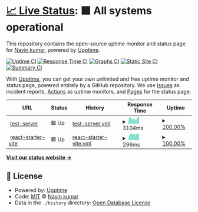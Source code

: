 # [📈 Live Status](https://1995navinkumar.github.io/service-status): <!--live status--> **🟩 All systems operational**

This repository contains the open-source uptime monitor and status page for [Navin kumar](https://1995navinkumar.github.io/service-status), powered by [Upptime](https://github.com/upptime/upptime).

[![Uptime CI](https://github.com/1995navinkumar/service-status/workflows/Uptime%20CI/badge.svg)](https://github.com/1995navinkumar/service-status/actions?query=workflow%3A%22Uptime+CI%22)
[![Response Time CI](https://github.com/1995navinkumar/service-status/workflows/Response%20Time%20CI/badge.svg)](https://github.com/1995navinkumar/service-status/actions?query=workflow%3A%22Response+Time+CI%22)
[![Graphs CI](https://github.com/1995navinkumar/service-status/workflows/Graphs%20CI/badge.svg)](https://github.com/1995navinkumar/service-status/actions?query=workflow%3A%22Graphs+CI%22)
[![Static Site CI](https://github.com/1995navinkumar/service-status/workflows/Static%20Site%20CI/badge.svg)](https://github.com/1995navinkumar/service-status/actions?query=workflow%3A%22Static+Site+CI%22)
[![Summary CI](https://github.com/1995navinkumar/service-status/workflows/Summary%20CI/badge.svg)](https://github.com/1995navinkumar/service-status/actions?query=workflow%3A%22Summary+CI%22)

With [Upptime](https://upptime.js.org), you can get your own unlimited and free uptime monitor and status page, powered entirely by a GitHub repository. We use [Issues](https://github.com/1995navinkumar/service-status/issues) as incident reports, [Actions](https://github.com/1995navinkumar/service-status/actions) as uptime monitors, and [Pages](https://1995navinkumar.github.io/service-status) for the status page.

<!--start: status pages-->
<!-- This summary is generated by Upptime (https://github.com/upptime/upptime) -->
<!-- Do not edit this manually, your changes will be overwritten -->
<!-- prettier-ignore -->
| URL | Status | History | Response Time | Uptime |
| --- | ------ | ------- | ------------- | ------ |
| <img alt="" src="https://icons.duckduckgo.com/ip3/gently-concise-dogfish.ngrok-free.app.ico" height="13"> [test-server](https://gently-concise-dogfish.ngrok-free.app/test-server) | 🟩 Up | [test-server.yml](https://github.com/1995navinkumar/service-status/commits/HEAD/history/test-server.yml) | <details><summary><img alt="Response time graph" src="./graphs/test-server/response-time-week.png" height="20"> 3104ms</summary><br><a href="https://1995navinkumar.github.io/service-status/history/test-server"><img alt="Response time 2891" src="https://img.shields.io/endpoint?url=https%3A%2F%2Fraw.githubusercontent.com%2F1995navinkumar%2Fservice-status%2FHEAD%2Fapi%2Ftest-server%2Fresponse-time.json"></a><br><a href="https://1995navinkumar.github.io/service-status/history/test-server"><img alt="24-hour response time 789" src="https://img.shields.io/endpoint?url=https%3A%2F%2Fraw.githubusercontent.com%2F1995navinkumar%2Fservice-status%2FHEAD%2Fapi%2Ftest-server%2Fresponse-time-day.json"></a><br><a href="https://1995navinkumar.github.io/service-status/history/test-server"><img alt="7-day response time 3104" src="https://img.shields.io/endpoint?url=https%3A%2F%2Fraw.githubusercontent.com%2F1995navinkumar%2Fservice-status%2FHEAD%2Fapi%2Ftest-server%2Fresponse-time-week.json"></a><br><a href="https://1995navinkumar.github.io/service-status/history/test-server"><img alt="30-day response time 2992" src="https://img.shields.io/endpoint?url=https%3A%2F%2Fraw.githubusercontent.com%2F1995navinkumar%2Fservice-status%2FHEAD%2Fapi%2Ftest-server%2Fresponse-time-month.json"></a><br><a href="https://1995navinkumar.github.io/service-status/history/test-server"><img alt="1-year response time 2891" src="https://img.shields.io/endpoint?url=https%3A%2F%2Fraw.githubusercontent.com%2F1995navinkumar%2Fservice-status%2FHEAD%2Fapi%2Ftest-server%2Fresponse-time-year.json"></a></details> | <details><summary><a href="https://1995navinkumar.github.io/service-status/history/test-server">100.00%</a></summary><a href="https://1995navinkumar.github.io/service-status/history/test-server"><img alt="All-time uptime 100.00%" src="https://img.shields.io/endpoint?url=https%3A%2F%2Fraw.githubusercontent.com%2F1995navinkumar%2Fservice-status%2FHEAD%2Fapi%2Ftest-server%2Fuptime.json"></a><br><a href="https://1995navinkumar.github.io/service-status/history/test-server"><img alt="24-hour uptime 100.00%" src="https://img.shields.io/endpoint?url=https%3A%2F%2Fraw.githubusercontent.com%2F1995navinkumar%2Fservice-status%2FHEAD%2Fapi%2Ftest-server%2Fuptime-day.json"></a><br><a href="https://1995navinkumar.github.io/service-status/history/test-server"><img alt="7-day uptime 100.00%" src="https://img.shields.io/endpoint?url=https%3A%2F%2Fraw.githubusercontent.com%2F1995navinkumar%2Fservice-status%2FHEAD%2Fapi%2Ftest-server%2Fuptime-week.json"></a><br><a href="https://1995navinkumar.github.io/service-status/history/test-server"><img alt="30-day uptime 100.00%" src="https://img.shields.io/endpoint?url=https%3A%2F%2Fraw.githubusercontent.com%2F1995navinkumar%2Fservice-status%2FHEAD%2Fapi%2Ftest-server%2Fuptime-month.json"></a><br><a href="https://1995navinkumar.github.io/service-status/history/test-server"><img alt="1-year uptime 100.00%" src="https://img.shields.io/endpoint?url=https%3A%2F%2Fraw.githubusercontent.com%2F1995navinkumar%2Fservice-status%2FHEAD%2Fapi%2Ftest-server%2Fuptime-year.json"></a></details>
| <img alt="" src="https://icons.duckduckgo.com/ip3/gently-concise-dogfish.ngrok-free.app.ico" height="13"> [react-starter-vite](https://gently-concise-dogfish.ngrok-free.app/react-starter-vite/) | 🟩 Up | [react-starter-vite.yml](https://github.com/1995navinkumar/service-status/commits/HEAD/history/react-starter-vite.yml) | <details><summary><img alt="Response time graph" src="./graphs/react-starter-vite/response-time-week.png" height="20"> 296ms</summary><br><a href="https://1995navinkumar.github.io/service-status/history/react-starter-vite"><img alt="Response time 292" src="https://img.shields.io/endpoint?url=https%3A%2F%2Fraw.githubusercontent.com%2F1995navinkumar%2Fservice-status%2FHEAD%2Fapi%2Freact-starter-vite%2Fresponse-time.json"></a><br><a href="https://1995navinkumar.github.io/service-status/history/react-starter-vite"><img alt="24-hour response time 314" src="https://img.shields.io/endpoint?url=https%3A%2F%2Fraw.githubusercontent.com%2F1995navinkumar%2Fservice-status%2FHEAD%2Fapi%2Freact-starter-vite%2Fresponse-time-day.json"></a><br><a href="https://1995navinkumar.github.io/service-status/history/react-starter-vite"><img alt="7-day response time 296" src="https://img.shields.io/endpoint?url=https%3A%2F%2Fraw.githubusercontent.com%2F1995navinkumar%2Fservice-status%2FHEAD%2Fapi%2Freact-starter-vite%2Fresponse-time-week.json"></a><br><a href="https://1995navinkumar.github.io/service-status/history/react-starter-vite"><img alt="30-day response time 292" src="https://img.shields.io/endpoint?url=https%3A%2F%2Fraw.githubusercontent.com%2F1995navinkumar%2Fservice-status%2FHEAD%2Fapi%2Freact-starter-vite%2Fresponse-time-month.json"></a><br><a href="https://1995navinkumar.github.io/service-status/history/react-starter-vite"><img alt="1-year response time 292" src="https://img.shields.io/endpoint?url=https%3A%2F%2Fraw.githubusercontent.com%2F1995navinkumar%2Fservice-status%2FHEAD%2Fapi%2Freact-starter-vite%2Fresponse-time-year.json"></a></details> | <details><summary><a href="https://1995navinkumar.github.io/service-status/history/react-starter-vite">100.00%</a></summary><a href="https://1995navinkumar.github.io/service-status/history/react-starter-vite"><img alt="All-time uptime 100.00%" src="https://img.shields.io/endpoint?url=https%3A%2F%2Fraw.githubusercontent.com%2F1995navinkumar%2Fservice-status%2FHEAD%2Fapi%2Freact-starter-vite%2Fuptime.json"></a><br><a href="https://1995navinkumar.github.io/service-status/history/react-starter-vite"><img alt="24-hour uptime 100.00%" src="https://img.shields.io/endpoint?url=https%3A%2F%2Fraw.githubusercontent.com%2F1995navinkumar%2Fservice-status%2FHEAD%2Fapi%2Freact-starter-vite%2Fuptime-day.json"></a><br><a href="https://1995navinkumar.github.io/service-status/history/react-starter-vite"><img alt="7-day uptime 100.00%" src="https://img.shields.io/endpoint?url=https%3A%2F%2Fraw.githubusercontent.com%2F1995navinkumar%2Fservice-status%2FHEAD%2Fapi%2Freact-starter-vite%2Fuptime-week.json"></a><br><a href="https://1995navinkumar.github.io/service-status/history/react-starter-vite"><img alt="30-day uptime 100.00%" src="https://img.shields.io/endpoint?url=https%3A%2F%2Fraw.githubusercontent.com%2F1995navinkumar%2Fservice-status%2FHEAD%2Fapi%2Freact-starter-vite%2Fuptime-month.json"></a><br><a href="https://1995navinkumar.github.io/service-status/history/react-starter-vite"><img alt="1-year uptime 100.00%" src="https://img.shields.io/endpoint?url=https%3A%2F%2Fraw.githubusercontent.com%2F1995navinkumar%2Fservice-status%2FHEAD%2Fapi%2Freact-starter-vite%2Fuptime-year.json"></a></details>

<!--end: status pages-->

[**Visit our status website →**](https://1995navinkumar.github.io/service-status)

## 📄 License

- Powered by: [Upptime](https://github.com/upptime/upptime)
- Code: [MIT](./LICENSE) © [Navin kumar](https://1995navinkumar.github.io/service-status)
- Data in the `./history` directory: [Open Database License](https://opendatacommons.org/licenses/odbl/1-0/)
